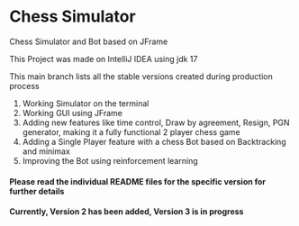# Chess Simulator
Chess Simulator and Bot based on JFrame

This Project was made on IntelliJ IDEA using jdk 17

This main branch lists all the stable versions created during production process
1) Working Simulator on the terminal
2) Working GUI using JFrame
3) Adding new features like time control, Draw by agreement, Resign, PGN generator, making it a fully functional 2 player chess game
4) Adding a Single Player feature with a chess Bot based on Backtracking and minimax
5) Improving the Bot using reinforcement learning
#### Please read the individual README files for the specific version for further details

#### Currently, Version 2 has been added, Version 3 is in progress
